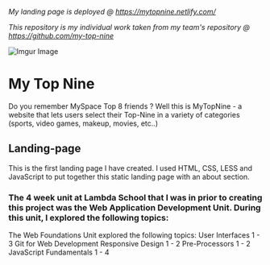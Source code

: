 *My landing page is deployed @ https://mytopnine.netlify.com/*

*This repository is my individual work taken from my team's repository @ https://github.com/my-top-nine*

![Imgur Image](https://imgur.com/BXYXEn0.jpg)

# My Top Nine
Do you remember MySpace Top 8 friends ? Well this is MyTopNine - a website that lets users select their Top-Nine in a variety of categories (sports, video games, makeup, movies, etc..)

## Landing-page
This is the first landing page I have created. I used HTML, CSS, LESS and JavaScript to put together this static landing page with an about section. 


### The 4 week unit at Lambda School that I was in prior to creating this project was the Web Application Development Unit. During this unit, I explored the following topics:
The Web Foundations Unit explored the following topics:
User Interfaces 1 - 3
Git for Web Development
Responsive Design 1 - 2
Pre-Processors 1 - 2
JavaScript Fundamentals 1 - 4




